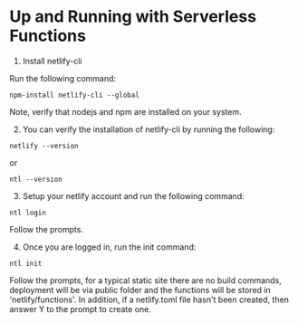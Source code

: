 # Up and Running with Serverless Functions

1. Install netlify-cli

Run the following command:
```
npm-install netlify-cli --global
```
Note, verify that nodejs and npm are installed on your system.


2. You can verify the installation of netlify-cli by running the following:
```
netlify --version
```
or
```
ntl --version
```


3. Setup your netlify account and run the following command:
```
ntl login
```
Follow the prompts.



4. Once you are logged in, run the init command:
```
ntl init
```
Follow the prompts, for a typical static site there are no build commands, deployment will be via public folder and the functions will be stored in 'netlify/functions'. In addition, if a netlify.toml file hasn't been created, then answer Y to the prompt to create one.
